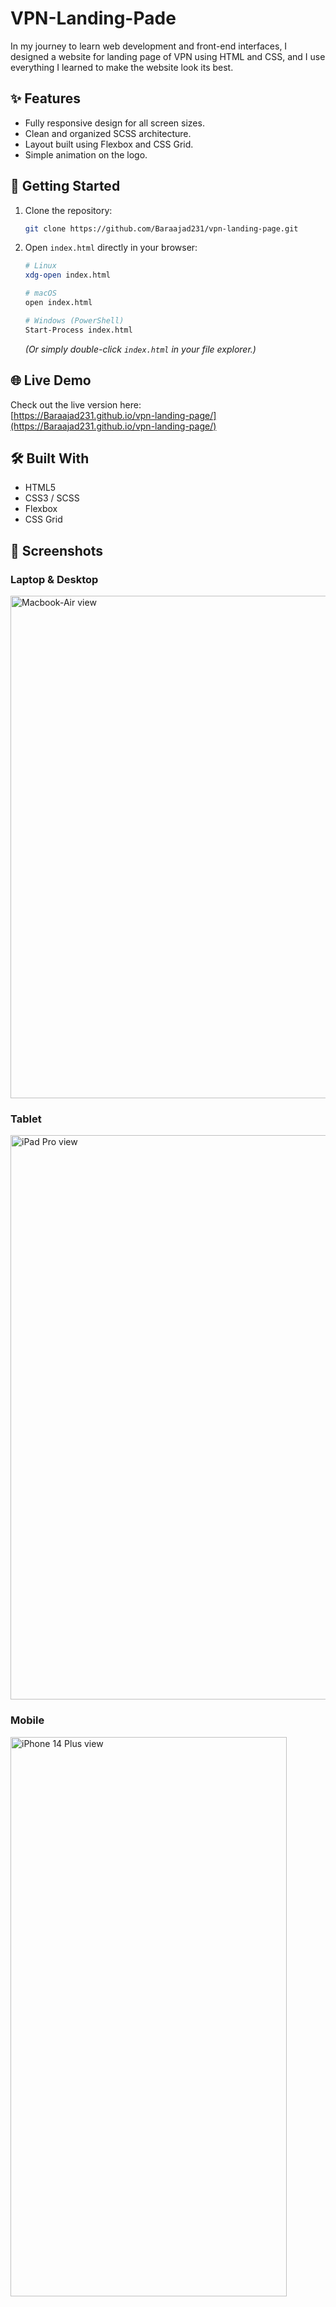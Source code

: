 # VPN-Landing-Pade
In my journey to learn web development and front-end interfaces, I designed a website for landing page of VPN using HTML and CSS, and I use everything I learned to make the website look its best.

## ✨ Features
- Fully responsive design for all screen sizes.
- Clean and organized SCSS architecture.
- Layout built using Flexbox and CSS Grid.
- Simple animation on the logo.

## 🚀 Getting Started
1. Clone the repository:
   ```bash
   git clone https://github.com/Baraajad231/vpn-landing-page.git
   ```
2. Open `index.html` directly in your browser:
   ```bash
   # Linux
   xdg-open index.html

   # macOS
   open index.html

   # Windows (PowerShell)
   Start-Process index.html
   ```
   *(Or simply double-click `index.html` in your file explorer.)*

## 🌐 Live Demo
Check out the live version here:  
[https://Baraajad231.github.io/vpn-landing-page/](https://Baraajad231.github.io/vpn-landing-page/)


## 🛠️ Built With
- HTML5  
- CSS3 / SCSS  
- Flexbox  
- CSS Grid

## 📸 Screenshots

### Laptop & Desktop
<img width="1400" height="804" alt="Macbook-Air view" src="https://github.com/user-attachments/assets/ddb4f076-c081-494d-8ced-e0eb77642167" />

### Tablet
<img width="652" height="903" alt="iPad Pro view" src="https://github.com/user-attachments/assets/7653b9ab-8b45-420e-bfc2-a818a8a18e6f" />

### Mobile
<img width="442" height="895" alt="iPhone 14 Plus view" src="https://github.com/user-attachments/assets/2ccf339a-eae1-4049-a76a-fa9d3d0c01ad" />
